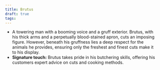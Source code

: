 ```yaml
---
title: Brutus
draft: true
tags:
---
```


- A towering man with a booming voice and a gruff exterior. Brutus, with his thick arms and a perpetually blood-stained apron, cuts an imposing figure. However, beneath his gruffness lies a deep respect for the animals he provides, ensuring only the freshest and finest cuts make it to his display.
- **Signature touch:** Brutus takes pride in his butchering skills, offering his customers expert advice on cuts and cooking methods.